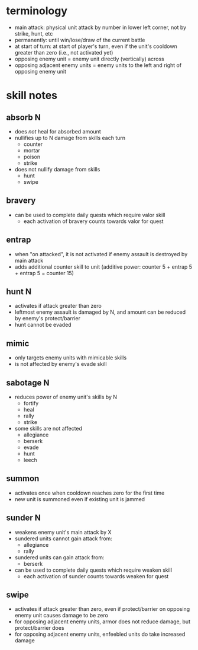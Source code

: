 # terminology

- main attack: physical unit attack by number in lower left corner, not by strike, hunt, etc
- permanently: until win/lose/draw of the current battle
- at start of turn: at start of player's turn, even if the unit's cooldown greater than zero (i.e., not activated yet)
- opposing enemy unit = enemy unit directly (vertically) across
- opposing adjacent enemy units = enemy units to the left and right of opposing enemy unit


# skill notes

## absorb N

- does _not_ heal for absorbed amount
- nullifies up to N damage from skills each turn
  - counter
  - mortar
  - poison
  - strike
- does not nullify damage from skills
  - hunt
  - swipe


## bravery

- can be used to complete daily quests which require valor skill
  - each activation of bravery counts towards valor for quest


## entrap

- when "on attacked", it is not activated if enemy assault is destroyed by main attack
- adds additional counter skill to unit (additive power: counter 5 + entrap 5 + entrap 5 = counter 15)


## hunt N

- activates if attack greater than zero
- leftmost enemy assault is damaged by N, and amount can be reduced by enemy's protect/barrier
- hunt cannot be evaded


## mimic

- only targets enemy units with mimicable skills
- is not affected by enemy's evade skill


## sabotage N

- reduces power of enemy unit's skills by N
  - fortify
  - heal
  - rally
  - strike
- some skills are not affected
  - allegiance
  - berserk
  - evade
  - hunt
  - leech


## summon

- activates once when cooldown reaches zero for the first time
- new unit is summoned even if existing unit is jammed


## sunder N

- weakens enemy unit's main attack by X
- sundered units cannot gain attack from:
  - allegiance
  - rally
- sundered units can gain attack from:
  - berserk
- can be used to complete daily quests which require weaken skill
  - each activation of sunder counts towards weaken for quest


## swipe

- activates if attack greater than zero, even if protect/barrier on opposing enemy unit causes damage to be zero
- for opposing adjacent enemy units, armor does not reduce damage, but protect/barrier does
- for opposing adjacent enemy units, enfeebled units do take increased damage
